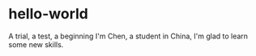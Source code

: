 # hello-world
A trial, a test, a beginning
I'm Chen, a student in China, I'm glad to learn some new skills.
